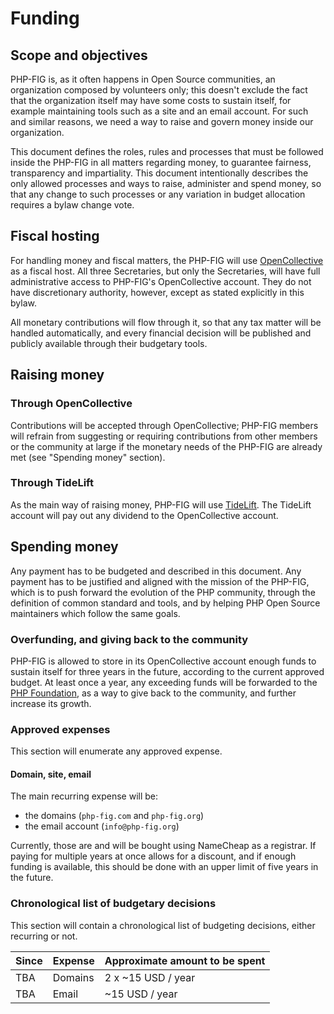 # Funding

## Scope and objectives

PHP-FIG is, as it often happens in Open Source communities, an organization composed by volunteers only; this doesn't exclude the fact that the organization itself may have some costs to sustain itself, for example maintaining tools such as a site and an email account. For such and similar reasons, we need a way to raise and govern money inside our organization.

This document defines the roles, rules and processes that must be followed inside the PHP-FIG in all matters regarding money, to guarantee fairness, transparency and impartiality. This document intentionally describes the only allowed processes and ways to raise, administer and spend money, so that any change to such processes or any variation in budget allocation requires a bylaw change vote. 

## Fiscal hosting

For handling money and fiscal matters, the PHP-FIG will use [OpenCollective](https://opencollective.com/) as a fiscal host.
All three Secretaries, but only the Secretaries, will have full administrative access to PHP-FIG's OpenCollective account.  They do not have discretionary authority, however, except as stated explicitly in this bylaw.

All monetary contributions will flow through it, so that any tax matter will be handled automatically, and every financial decision will be published and publicly available through their budgetary tools.

## Raising money

### Through OpenCollective

Contributions will be accepted through OpenCollective; PHP-FIG members will refrain from suggesting or requiring contributions from other members or the community at large if the monetary needs of the PHP-FIG are already met (see "Spending money" section).

### Through TideLift

As the main way of raising money, PHP-FIG will use [TideLift](https://tidelift.com/).
The TideLift account will pay out any dividend to the OpenCollective account.

## Spending money

Any payment has to be budgeted and described in this document. Any payment has to be justified and aligned with the mission of the PHP-FIG, which is to push forward the evolution of the PHP community, through the definition of common standard and tools, and by helping PHP Open Source maintainers which follow the same goals.

### Overfunding, and giving back to the community

PHP-FIG is allowed to store in its OpenCollective account enough funds to sustain itself for three years in the future, according to the current approved budget.
At least once a year, any exceeding funds will be forwarded to the [PHP Foundation](https://opencollective.com/phpfoundation), as a way to give back to the community, and further increase its growth.

### Approved expenses

This section will enumerate any approved expense.

#### Domain, site, email

The main recurring expense will be:
 * the domains (`php-fig.com` and `php-fig.org`)
 * the email account (`info@php-fig.org`)

Currently, those are and will be bought using NameCheap as a registrar.
If paying for multiple years at once allows for a discount, and if enough funding is available, this should be done with an upper limit of five years in the future.

### Chronological list of budgetary decisions

This section will contain a chronological list of budgeting decisions, either recurring or not.

| Since | Expense | Approximate amount to be spent |
|-------|---------|--------------------------------|
| TBA   | Domains | 2 x ~15 USD / year             |
| TBA   | Email   | ~15 USD / year                 |
